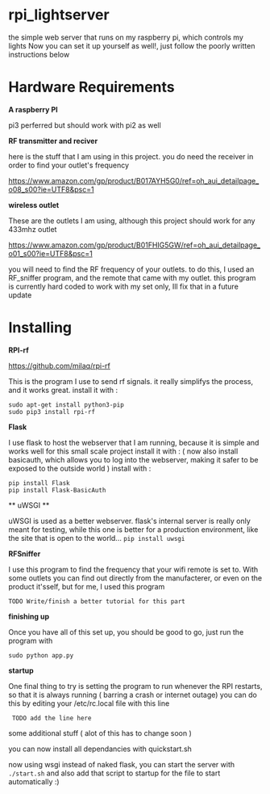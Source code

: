 # rpi_lightserver
the simple web server that runs on my raspberry pi, which controls my lights
Now you can set it up yourself as well!, just follow the poorly written instructions below


# Hardware Requirements

**A raspberry PI**

pi3 perferred but should work with pi2 as well 

**RF transmitter and reciver** 

here is the stuff that I am using in this project. you do need the receiver in order to find your outlet's frequency

https://www.amazon.com/gp/product/B017AYH5G0/ref=oh_aui_detailpage_o08_s00?ie=UTF8&psc=1
 
**wireless outlet**

These are the outlets I am using, although this project should work for any 433mhz outlet

https://www.amazon.com/gp/product/B01FHIG5GW/ref=oh_aui_detailpage_o01_s00?ie=UTF8&psc=1

you will need to find the RF frequency of your outlets. to do this, I used an
RF_sniffer program, and the remote that came with my outlet. this program is 
currently hard coded to work with my set only, Ill fix that in a future update

# Installing

**RPI-rf**

https://github.com/milaq/rpi-rf

This is the program I use to send rf signals. it really simplifys the process, and it works great.
install it with : 
```
sudo apt-get install python3-pip
sudo pip3 install rpi-rf
```

**Flask**

I use flask to host the webserver that I am running, because it is simple and works well for this small scale project
install it  with : ( now also install basicauth, which allows you to log into the webserver, making it safer to be exposed to the outside world ) install with : 
```
pip install Flask
pip install Flask-BasicAuth
```

** uWSGI **

uWSGI is used as a better webserver. flask's internal server is really only meant for testing, while this one is better for a production environment, like 
the site that is open to the world...
` pip install uwsgi `

**RFSniffer**

I use this program to find the frequency that your wifi remote is set to. With some outlets you can find out directly from
the manufacterer, or even on the product it'sself, but for me, I used this program
```
TODO Write/finish a better tutorial for this part
```

**finishing up**

Once you have all of this set up, you should be good to go, just run the program with 
```
sudo python app.py
```

**startup**

One final thing to try is setting the program to run whenever the RPI restarts, so that it is always running ( barring a crash or internet outage)
you can do this by editing your /etc/rc.local file with this line
```
 TODO add the line here
```


some additional stuff ( alot of this has to change soon )

you can now install all dependancies with quickstart.sh

now using wsgi instead of naked flask, you can start the server with 
`./start.sh` and also add that script to startup for the file to start automatically :) 
